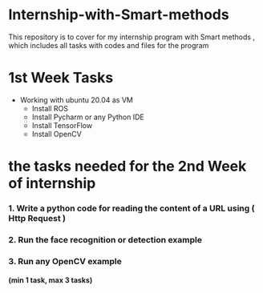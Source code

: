 # Internship-with-Smart-methods
This repository is to cover for my internship program with Smart methods , which includes all tasks with codes and files for the program 


# 1st Week Tasks
* Working with ubuntu 20.04 as VM
  - Install ROS
  - Install Pycharm or any Python IDE
  - Install TensorFlow
  - Install OpenCV
  
  
 # the tasks needed for the 2nd Week of internship

### 1.  Write a python code for reading the content of a URL using ( Http Request )
### 2.  Run the face recognition or detection example
### 3. Run any OpenCV example
#### (min 1 task, max 3 tasks)

